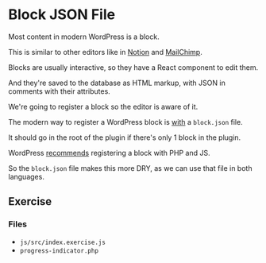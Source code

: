 # Block JSON File

Most content in modern WordPress is a block.

This is similar to other editors like in [Notion](https://www.notion.so/) and [MailChimp](https://mailchimp.com/).

Blocks are usually interactive, so they have a React component to edit them.

And they're saved to the database as HTML markup, with JSON in comments with their attributes.

We're going to register a block so the editor is aware of it.

The modern way to register a WordPress block is [with](https://developer.wordpress.org/block-editor/reference-guides/block-api/block-metadata/) a `block.json` file.

It should go in the root of the plugin if there's only 1 block in the plugin.

WordPress [recommends](https://developer.wordpress.org/block-editor/reference-guides/block-api/block-metadata/#benefits-using-the-metadata-file) registering a block with PHP and JS.

So the `block.json` file makes this more DRY, as we can use that file in both languages.

## Exercise

### Files
- `js/src/index.exercise.js`
- `progress-indicator.php`
